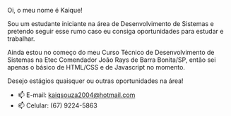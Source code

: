   Oi, o meu nome é Kaique!
  
  Sou um estudante iniciante na área de Desenvolvimento de Sistemas e pretendo seguir esse rumo caso eu consiga oportunidades para estudar e trabalhar. <br>
  
  Ainda estou no começo do meu Curso Técnico de Desenvolvimento de Sistemas na Etec Comendador João Rays de Barra Bonita/SP, então sei apenas o básico de HTML/CSS e de Javascript no momento.
  
  Desejo estágios quaisquer ou outras oportunidades na área!
  
- 📫 E-mail: kaiqsouza2004@hotmail.com
- 📫 Celular: (67) 9224-5863

